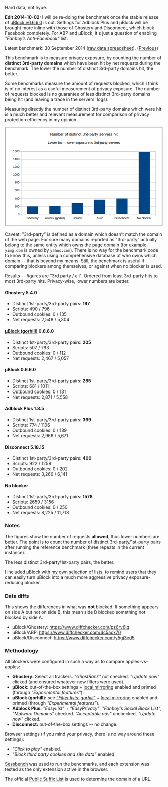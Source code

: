 Hard data, not hype.

**Edit 2014-10-02:** I will be re-doing the benchmark once the stable release of [µBlock v0.6.6.0](https://github.com/gorhill/uBlock/releases/tag/0.6.6.0) is out. Settings for Adblock Plus and µBlock will be brought more inline with those of Ghostery and Disconnect, which block Facebook completely. For ABP and µBlock, it's just a question of enabling _"Fanboy’s Anti-Facebook"_ list.

Latest benchmark: 30 September 2014 ([raw data spreadsheet](https://github.com/gorhill/uBlock/blob/master/doc/benchmarks/privex-201409-30.ods)). ([Previous](https://github.com/gorhill/uBlock/wiki/2014-07-22:-%C2%B5Block-and-others:-Blocking-ads,-trackers,-malwares))

This benchmark is to measure privacy exposure, by counting the number of **distinct 3rd-party domains** which
have been hit by net requests during the benchmark. The lower the number of distinct 3rd-party domains hit, the better.

Some benchmarks measure the amount of requests blocked, which I think is of no interest as a useful
measurement of privacy exposure. The number of requests blocked is no guarantee of less distinct 3rd-party domains being hit (and leaving a trace in the servers' logs).

Measuring directly the number of distinct 3rd-party domains which were hit is a much better and relevant measurement for comparison of privacy protection efficiency in my opinion.

![Privacy benchmark graph](https://raw.githubusercontent.com/gorhill/uBlock/master/doc/benchmarks/privex-201409-30.png)

Caveat: "3rd-party" is defined as a domain which doesn't match the domain of the web page. For sure many 
domains reported as "3rd-party" actually belong to the same entity which owns the page domain (for example, `yimg.com` is owned by `yahoo.com`). There is no way for the benchmark code to know this, unless using a comprehensive database of who owns which domain -- that is beyond my means. Still, the benchmark is useful if comparing blockers among themselves, or against when no blocker is used.

Results -- figures are "3rd party / all". Ordered from least 3rd-party hits to most 3rd-party hits. Privacy-wise, lower numbers are better.

#### Ghostery 5.4.0

- Distinct 1st-party/3rd-party pairs: **197**
- Scripts: 490 / 796
- Outbound cookies: 0 / 135
- Net requests: 2,548 / 5,304

#### [µBlock (gorhill)](https://github.com/gorhill/uBlock/wiki/Filter-lists:-gorhill) 0.6.6.0

- Distinct 1st-party/3rd-party pairs: **205**
- Scripts: 507 / 793
- Outbound cookies: 0 / 112
- Net requests: 2,467 / 5,057

#### µBlock 0.6.6.0

- Distinct 1st-party/3rd-party pairs: **285**
- Scripts: 681 / 1011
- Outbound cookies: 0 / 131
- Net requests: 2,871 / 5,558

#### Adblock Plus 1.8.5

- Distinct 1st-party/3rd-party pairs: **369**
- Scripts: 774 / 1106
- Outbound cookies: 0 / 139
- Net requests: 2,966 / 5,671

#### Disconnect 5.18.15

- Distinct 1st-party/3rd-party pairs: **400**
- Scripts: 922 / 1258
- Outbound cookies: 0 / 202
- Net requests: 3,266 / 6,141

#### No blocker

- Distinct 1st-party/3rd-party pairs: **1578**
- Scripts: 2659 / 3156
- Outbound cookies: 0 / 250
- Net requests: 8,225 / 11,718

### Notes

The figures show the number of requests **allowed**, thus lower numbers are better. 
The point is to count the number of distinct 3rd-party/1st-party pairs after running 
the reference benchmark (three repeats in the current instance).

The less distinct 3rd-party/1st-party pairs, the better.

I included µBlock with [my own selection of lists](https://github.com/gorhill/uBlock/wiki/Filter-lists:-gorhill), to remind users that they can easily turn µBlock into a much more aggressive privacy exposure-reducing blocker.

### Data diffs

This shows the differences in what was **not** blocked. If something appears on side A but not on side B, this mean side B blocked something not blocked by side A.

- µBlock/Ghostery: https://www.diffchecker.com/pz6rv6lq
- µBlock/ABP: https://www.diffchecker.com/4c5aox70
- µBlock/Disconnect: https://www.diffchecker.com/y5gj3ed5

### Methodology

All blockers were configured in such a way as to compare apples-vs-apples:

- **Ghostery:** Select all trackers. _"GhostRank"_ not checked. _"Update now"_ clicked (and ensured whatever new filters were used).
- **µBlock:** out-of-the-box settings + [local mirroring](https://github.com/gorhill/uBlock/wiki/Experimental-features#privacy-exposure-reduction-local-mirroring) enabled and primed (through _"Experimental features"_).
- **µBlock (gorhill):** see [_"Filter lists: gorhill"_](https://github.com/gorhill/uBlock/wiki/Filter-lists:-gorhill) + [local mirroring](https://github.com/gorhill/uBlock/wiki/Experimental-features#privacy-exposure-reduction-local-mirroring) enabled and primed (through _"Experimental features"_).
- **Adblock Plus:** _"EasyList"_ + _"EasyPrivacy"_, _"Fanboy's Social Block List"_, _"Malware Domains"_ checked. _"Acceptable ads"_ unchecked. _"Update now"_ clicked.
- **Disconnect:** out-of-the-box settings -- no change.

Browser settings (if you mind your privacy, there is no way around these settings):
- _"Click to play"_ enabled.
- _"Block third party cookies and site data"_ enabled.

[Sessbench](https://github.com/gorhill/sessbench) was used to run the benchmarks, 
and each extension was tested as the only extension active in the browser.

The official [Public Suffix List](https://publicsuffix.org/list/) is used to determine the domain of a URL.